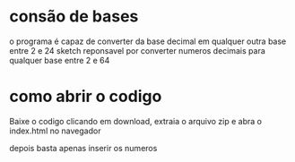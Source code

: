 # consão de bases
o programa é capaz de converter da base decimal em qualquer outra base entre 2 e 24
sketch reponsavel por converter numeros decimais para qualquer base entre 2 e 64


# como abrir o codigo
Baixe o codigo clicando em download, extraia o arquivo zip e abra o index.html no navegador

depois basta apenas inserir os numeros
